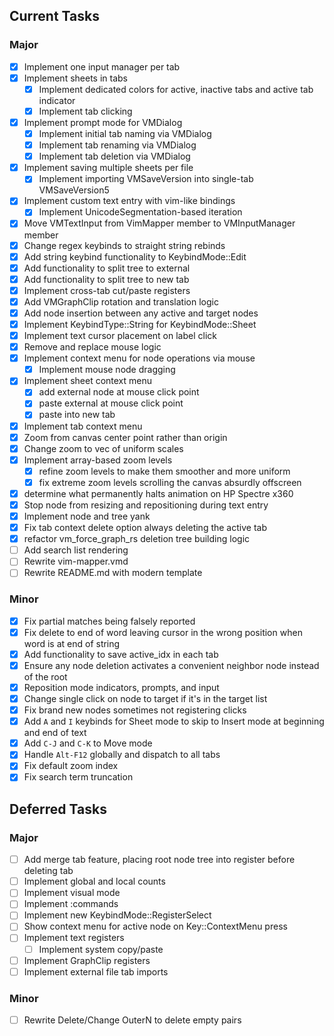 ## Current Tasks
### Major
- [x] Implement one input manager per tab
- [x] Implement sheets in tabs
    - [x] Implement dedicated colors for active, inactive tabs and active tab indicator
    - [x] Implement tab clicking
- [x] Implement prompt mode for VMDialog
    - [x] Implement initial tab naming via VMDialog
    - [x] Implement tab renaming via VMDialog
    - [x] Implement tab deletion via VMDialog
- [x] Implement saving multiple sheets per file
    - [x] Implement importing VMSaveVersion into single-tab VMSaveVersion5
- [x] Implement custom text entry with vim-like bindings
    - [x] Implement UnicodeSegmentation-based iteration
- [x] Move VMTextInput from VimMapper member to VMInputManager member
- [x] Change regex keybinds to straight string rebinds
- [x] Add string keybind functionality to KeybindMode::Edit
- [x] Add functionality to split tree to external
- [x] Add functionality to split tree to new tab
- [x] Implement cross-tab cut/paste registers 
- [x] Add VMGraphClip rotation and translation logic
- [x] Add node insertion between any active and target nodes
- [x] Implement KeybindType::String for KeybindMode::Sheet
- [x] Implement text cursor placement on label click
- [x] Remove and replace mouse logic
- [x] Implement context menu for node operations via mouse
    - [x] Implement mouse node dragging
- [x] Implement sheet context menu
    - [x] add external node at mouse click point
    - [x] paste external at mouse click point
    - [x] paste into new tab
- [x] Implement tab context menu
- [x] Zoom from canvas center point rather than origin
- [x] Change zoom to vec of uniform scales
- [x] Implement array-based zoom levels
    - [x] refine zoom levels to make them smoother and more uniform
    - [x] fix extreme zoom levels scrolling the canvas absurdly offscreen
- [x] determine what permanently halts animation on HP Spectre x360
- [x] Stop node from resizing and repositioning during text entry
- [x] Implement node and tree yank
- [x] Fix tab context delete option always deleting the active tab
- [x] refactor vm_force_graph_rs deletion tree building logic
- [ ] Add search list rendering
- [ ] Rewrite vim-mapper.vmd
- [ ] Rewrite README.md with modern template

### Minor
- [x] Fix partial matches being falsely reported
- [x] Fix delete to end of word leaving cursor in the wrong position when word is at end of string
- [x] Add functionality to save active_idx in each tab
- [x] Ensure any node deletion activates a convenient neighbor node instead of the root
- [x] Reposition mode indicators, prompts, and input
- [x] Change single click on node to target if it's in the target list
- [x] Fix brand new nodes sometimes not registering clicks
- [x] Add `A` and `I` keybinds for Sheet mode to skip to Insert mode at beginning and end of text
- [x] Add `C-J` and `C-K` to Move mode
- [x] Handle `Alt-F12` globally and dispatch to all tabs
- [x] Fix default zoom index
- [x] Fix search term truncation

## Deferred Tasks
### Major
- [ ] Add merge tab feature, placing root node tree into register before deleting tab
- [ ] Implement global and local counts
- [ ] Implement visual mode
- [ ] Implement :commands
- [ ] Implement new KeybindMode::RegisterSelect
- [ ] Show context menu for active node on Key::ContextMenu press
- [ ] Implement text registers
    - [ ] Implement system copy/paste
- [ ] Implement GraphClip registers
- [ ] Implement external file tab imports

### Minor
- [ ] Rewrite Delete/Change OuterN to delete empty pairs